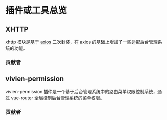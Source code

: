 # 插件或工具总览

<script setup>
import {
  VPTeamPage,
  VPTeamPageTitle,
  VPTeamMembers
} from 'vitepress/theme'

const xhttpMembers = [
  {
    avatar: 'https://avatars.githubusercontent.com/u/28383640?v=4',
    name: 'Sewen',
    title: 'Creator',
    links: [
      { icon: 'github', link: 'https://github.com/Sewar-x' }
    ]
  }
]

const permissionMembers = [
  {
    avatar: 'https://avatars.githubusercontent.com/u/95331757?v=4',
    name: 'Vivien',
    title: 'Staff Frontend Engineer',
    links: [
      { icon: 'github', link: 'https://github.com/yoguoer' }
    ]
  }
]
</script>


## XHTTP

xhttp 模块是基于 [axios](https://www.axios-http.cn/docs/intro) 二次封装，在 axios 的基础上增加了一些适配后台管理系统的功能。

### 贡献者

<VPTeamPage>
  <VPTeamMembers
    :members="xhttpMembers"
  />
</VPTeamPage>


## vivien-permission

vivien-permission 插件是一个基于后台管理系统中的路由菜单权限控制系统，通过 vue-router 全局控制后台管理系统的菜单权限。

### 贡献者

<VPTeamPage>
  <VPTeamMembers
    :members="permissionMembers"
  />
</VPTeamPage>



